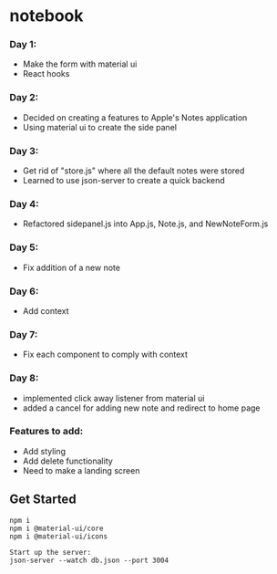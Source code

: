 # notebook

### Day 1:
- Make the form with material ui
- React hooks

### Day 2:
- Decided on creating a features to Apple's Notes application
- Using material ui to create the side panel

### Day 3:
- Get rid of "store.js" where all the default notes were stored
- Learned to use json-server to create a quick backend

### Day 4:
- Refactored sidepanel.js into App.js, Note.js, and NewNoteForm.js

### Day 5:
- Fix addition of a new note

### Day 6:
- Add context

### Day 7:
- Fix each component to comply with context

### Day 8:
- implemented click away listener from material ui
- added a cancel for adding new note and redirect to home page

### Features to add:

- Add styling 
- Add delete functionality
- Need to make a landing screen




## Get Started
```
npm i
npm i @material-ui/core
npm i @material-ui/icons

Start up the server:
json-server --watch db.json --port 3004
```
